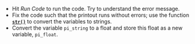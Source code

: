 + Hit *Run Code* to run the code. Try to understand the error message.
+ Fix the code such that the printout runs without errors; use the function [**`str()`**](https://docs.python.org/3/library/functions.html#func-str) to convert the variables to strings.
+ Convert the variable `pi_string` to a float and store this float as a new variable, `pi_float`.
